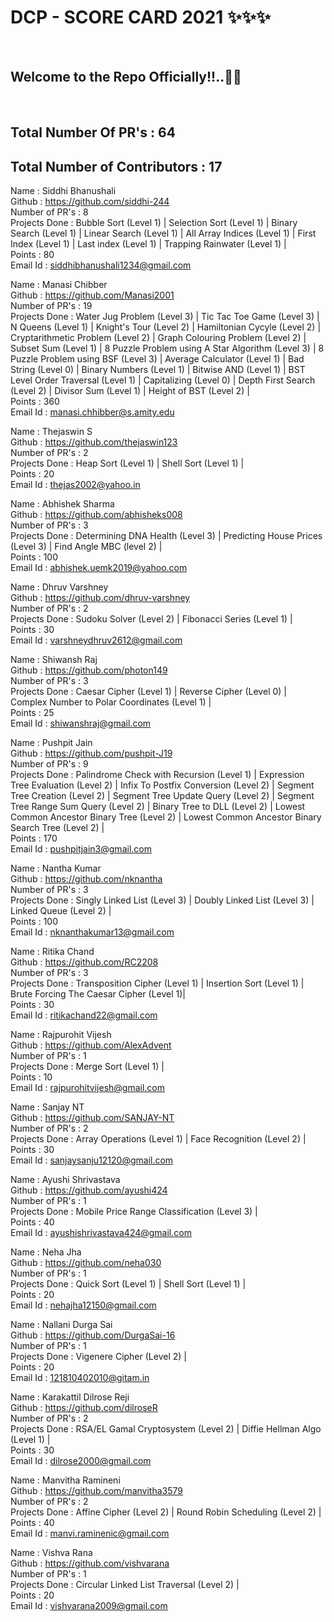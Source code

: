 <h1> DCP - SCORE CARD 2021 ✨✨✨ </h1> <br>
<h2> Welcome to the Repo Officially!!..🙌👏 </h2> <br>

## Total Number Of PR's : 64

## Total Number of Contributors : 17

Name : Siddhi Bhanushali <br> Github : https://github.com/siddhi-244 <br> Number of PR's : 8 <br> Projects Done : Bubble Sort (Level 1) | Selection Sort (Level 1) | Binary Search (Level 1) | Linear Search (Level 1) | All Array Indices (Level 1) | First Index (Level 1) | Last index (Level 1) | Trapping Rainwater (Level 1) | <br> Points : 80 <br> Email Id : siddhibhanushali1234@gmail.com

Name : Manasi Chibber <br> Github : https://github.com/Manasi2001 <br> Number of PR's : 19 <br> Projects Done : Water Jug Problem (Level 3) | Tic Tac Toe Game (Level 3) | N Queens (Level 1) | Knight's Tour (Level 2) | Hamiltonian Cycyle (Level 2) | Cryptarithmetic Problem (Level 2) | Graph Colouring Problem (Level 2) | Subset Sum (Level 1) | 8 Puzzle Problem using A Star Algorithm (Level 3) | 8 Puzzle Problem using BSF (Level 3) | Average Calculator (Level 1) | Bad String (Level 0) | Binary Numbers (Level 1) | Bitwise AND (Level 1) | BST Level Order Traversal (Level 1) | Capitalizing (Level 0) | Depth First Search (Level 2) | Divisor Sum (Level 1) | Height of BST (Level 2) | <br> Points : 360 <br> Email Id : manasi.chhibber@s.amity.edu

Name : Thejaswin S <br> Github : https://github.com/thejaswin123 <br> Number of PR's : 2 <br> Projects Done : Heap Sort (Level 1) | Shell Sort (Level 1) | <br> Points : 20 <br> Email Id : thejas2002@yahoo.in

Name : Abhishek Sharma <br> Github : https://github.com/abhisheks008 <br> Number of PR's : 3 <br> Projects Done : Determining DNA Health (Level 3) | Predicting House Prices (Level 3) | Find Angle MBC (level 2) | <br> Points : 100 <br> Email Id : abhishek.uemk2019@yahoo.com

Name : Dhruv Varshney <br> Github : https://github.com/dhruv-varshney <br> Number of PR's : 2 <br> Projects Done : Sudoku Solver (Level 2) | Fibonacci Series (Level 1) | <br> Points : 30 <br> Email Id : varshneydhruv2612@gmail.com

Name : Shiwansh Raj <br> Github : https://github.com/photon149 <br> Number of PR's : 3 <br> Projects Done : Caesar Cipher (Level 1) | Reverse Cipher (Level 0) | Complex Number to Polar Coordinates (Level 1) | <br> Points : 25 <br> Email Id : shiwanshraj@gmail.com

Name : Pushpit Jain <br> Github : https://github.com/pushpit-J19 <br> Number of PR's : 9 <br> Projects Done : Palindrome Check with Recursion (Level 1) | Expression Tree Evaluation (Level 2) | Infix To Postfix Conversion (Level 2) | Segment Tree Creation (Level 2) | Segment Tree Update Query (Level 2) | Segment Tree Range Sum Query (Level 2) | Binary Tree to DLL (Level 2) | Lowest Common Ancestor Binary Tree (Level 2) | Lowest Common Ancestor Binary Search Tree (Level 2) | <br> Points : 170 <br> Email Id : pushpitjain3@gmail.com

Name : Nantha Kumar <br> Github : https://github.com/nknantha <br> Number of PR's : 3 <br> Projects Done : Singly Linked List (Level 3) | Doubly Linked List (Level 3) | Linked Queue (Level 2) | <br> Points : 100 <br> Email Id : nknanthakumar13@gmail.com

Name : Ritika Chand <br> Github : https://github.com/RC2208 <br> Number of PR's : 3 <br> Projects Done : Transposition Cipher (Level 1) | Insertion Sort (Level 1) | Brute Forcing The Caesar Cipher (Level 1)| <br> Points : 30 <br> Email Id : ritikachand22@gmail.com

Name : Rajpurohit Vijesh <br> Github : https://github.com/AlexAdvent <br> Number of PR's : 1 <br> Projects Done : Merge Sort (Level 1) | <br> Points : 10 <br> Email Id : rajpurohitvijesh@gmail.com

Name : Sanjay NT <br> Github : https://github.com/SANJAY-NT <br> Number of PR's : 2 <br> Projects Done : Array Operations (Level 1) | Face Recognition (Level 2) | <br> Points : 30 <br> Email Id : sanjaysanju12120@gmail.com

Name : Ayushi Shrivastava <br> Github : https://github.com/ayushi424 <br> Number of PR's : 1 <br> Projects Done : Mobile Price Range Classification (Level 3) | <br> Points : 40 <br> Email Id : ayushishrivastava424@gmail.com

Name : Neha Jha <br> Github : https://github.com/neha030 <br> Number of PR's : 1 <br> Projects Done : Quick Sort (Level 1) | Shell Sort (Level 1) | <br> Points : 20 <br> Email Id : nehajha12150@gmail.com

Name : Nallani Durga Sai <br> Github : https://github.com/DurgaSai-16 <br> Number of PR's : 1 <br> Projects Done : Vigenere Cipher (Level 2) | <br> Points : 20 <br> Email Id : 121810402010@gitam.in

Name : Karakattil Dilrose Reji <br> Github : https://github.com/dilroseR <br> Number of PR's : 2 <br> Projects Done : RSA/EL Gamal Cryptosystem (Level 2) | Diffie Hellman Algo (Level 1) | <br> Points : 30 <br> Email Id : dilrose2000@gmail.com

Name : Manvitha Ramineni <br> Github : https://github.com/manvitha3579 <br> Number of PR's : 2 <br> Projects Done : Affine Cipher (Level 2) | Round Robin Scheduling (Level 2) | <br> Points : 40 <br> Email Id : manvi.raminenic@gmail.com

Name : Vishva Rana <br> Github : https://github.com/vishvarana <br> Number of PR's : 1 <br> Projects Done : Circular Linked List Traversal (Level 2) | <br> Points : 20 <br> Email Id : vishvarana2009@gmail.com
